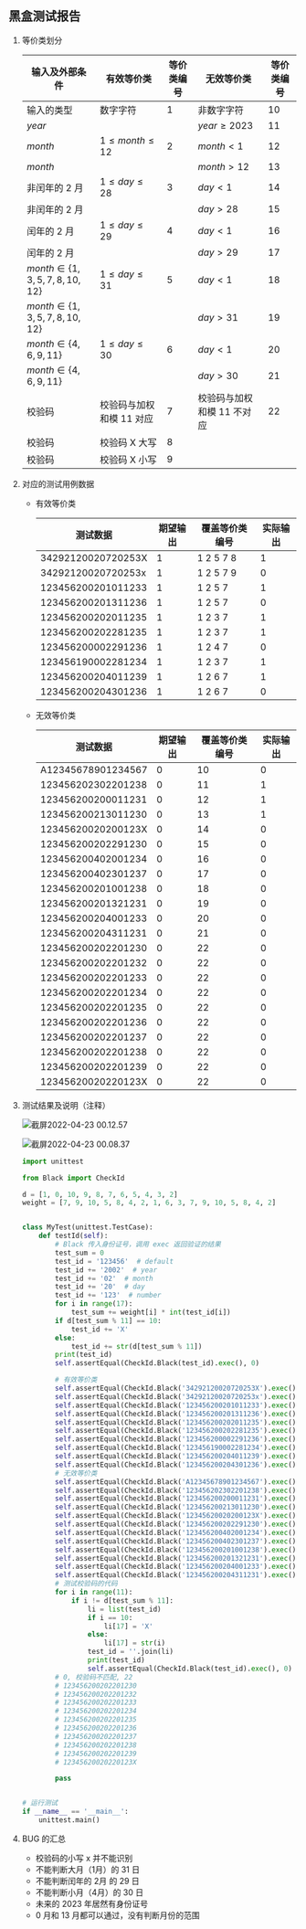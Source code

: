 ## 黑盒测试报告

1. 等价类划分

   | 输入及外部条件                        | 有效等价类             | **等价类编号** | 无效等价类           | 等价类编号 |
   | ------------------------------------- | ---------------------- | -------------- | -------------------- | ---------- |
   | 输入的类型                            | 数字字符                 | 1              | 非数字字符                 | 10        |
   | $year$                            |                          |                | $year \ge 2023$            | 11       |
   | $month$                               | $1 \leq month \leq 12$   | 2              | $month \lt 1$              | 12        |
   | $month$                               |                          |                | $month \gt 12$             | 13        |
   | 非闰年的 2 月                         | $1 \leq day \leq 28$     | 3              | $day \lt 1$                | 14        |
   | 非闰年的 2 月                         |                          |                | $day \gt 28$               | 15        |
   | 闰年的 2 月                           | $1 \leq day \leq 29$     | 4              | $day \lt 1$                | 16        |
   | 闰年的 2 月                           |                          |                | $day \gt 29$               | 17        |
   | $month \in \{1, 3, 5, 7, 8, 10, 12\}$ | $1 \leq day \leq 31$     | 5              | $day \lt 1$                | 18        |
   | $month \in \{1, 3, 5, 7, 8, 10, 12\}$ |                          |                | $day \gt 31$               | 19        |
   | $month \in \{4, 6, 9, 11\}$           | $1 \leq day \leq 30$     | 6              | $day \lt 1$                | 20        |
   | $month \in \{4, 6, 9, 11\}$           |                          |                | $day \gt 30$               | 21        |
   | 校验码                                | 校验码与加权和模 11 对应 | 7              | 校验码与加权和模 11 不对应 | 22         |
   | 校验码                                | 校验码 X 大写            | 8              |  |  |
   | 校验码                                | 校验码 X 小写 | 9 |                            |            |
   
2. 对应的测试用例数据

   - 有效等价类

     | 测试数据           | 期望输出 | 覆盖等价类编号 | 实际输出 |
     | ------------------ | -------- | -------------- | -------- |
     | 34292120020720253X | 1        | 1 2 5 7 8      | 1        |
     | 34292120020720253x | 1        | 1 2 5 7 9      | 0        |
     | 123456200201011233 | 1        | 1 2 5 7        | 1        |
     | 123456200201311236 | 1        | 1 2 5 7        | 0        |
     | 123456200202011235 | 1        | 1 2 3 7        | 1        |
     | 123456200202281235 | 1        | 1 2 3 7        | 1        |
     | 123456200002291236 | 1        | 1 2 4 7        | 0        |
     | 123456190002281234 | 1        | 1 2 3 7        | 1        |
     | 123456200204011239 | 1        | 1 2 6 7        | 1        |
     | 123456200204301236 | 1        | 1 2 6 7        | 0        |
   
   - 无效等价类
   
     | 测试数据           | 期望输出 | 覆盖等价类编号 | 实际输出 |
     | ------------------ | -------- | -------------- | -------- |
     | A12345678901234567 | 0        | 10             | 0        |
     | 123456202302201238 | 0        | 11             | 1        |
     | 123456200200011231 | 0        | 12             | 1        |
     | 123456200213011230 | 0        | 13             | 1        |
     | 12345620020200123X | 0        | 14             | 0        |
     | 123456200202291230 | 0        | 15             | 0        |
     | 123456200402001234 | 0        | 16             | 0        |
     | 123456200402301237 | 0        | 17             | 0        |
     | 123456200201001238 | 0        | 18             | 0        |
     | 123456200201321231 | 0        | 19             | 0        |
     | 123456200204001233 | 0        | 20             | 0        |
     | 123456200204311231 | 0        | 21             | 0        |
     | 123456200202201230 | 0        | 22             | 0        |
     | 123456200202201232 | 0        | 22             | 0        |
     | 123456200202201233 | 0        | 22             | 0        |
     | 123456200202201234 | 0        | 22             | 0        |
     | 123456200202201235 | 0        | 22             | 0        |
     | 123456200202201236 | 0        | 22             | 0        |
     | 123456200202201237 | 0        | 22             | 0        |
     | 123456200202201238 | 0        | 22             | 0        |
     | 123456200202201239 | 0        | 22             | 0        |
     | 12345620020220123X | 0        | 22             | 0        |

3. 测试结果及说明（注释）

   ![截屏2022-04-23 00.12.57](https://cdn.jsdelivr.net/gh/hjc-owo/allImgs/img/202204230013663.png)

   ![截屏2022-04-23 00.08.37](https://cdn.jsdelivr.net/gh/hjc-owo/allImgs/img/202204230012240.png)

   ```python
   import unittest
   
   from Black import CheckId
   
   d = [1, 0, 10, 9, 8, 7, 6, 5, 4, 3, 2]
   weight = [7, 9, 10, 5, 8, 4, 2, 1, 6, 3, 7, 9, 10, 5, 8, 4, 2]
   
   
   class MyTest(unittest.TestCase):
       def testId(self):
           # Black 传入身份证号，调用 exec 返回验证的结果
           test_sum = 0
           test_id = '123456'  # default
           test_id += '2002'  # year
           test_id += '02'  # month
           test_id += '20'  # day
           test_id += '123'  # number
           for i in range(17):
               test_sum += weight[i] * int(test_id[i])
           if d[test_sum % 11] == 10:
               test_id += 'X'
           else:
               test_id += str(d[test_sum % 11])
           print(test_id)
           self.assertEqual(CheckId.Black(test_id).exec(), 0)
   
           # 有效等价类
           self.assertEqual(CheckId.Black('34292120020720253X').exec(), 1)  # 1, 大写X, 1 2 5 7 8
           self.assertEqual(CheckId.Black('34292120020720253x').exec(), 1)  # 0, 小写x, 1 2 5 7 9
           self.assertEqual(CheckId.Black('123456200201011233').exec(), 1)  # 1, 1月1日, 1 2 5 7
           self.assertEqual(CheckId.Black('123456200201311236').exec(), 1)  # 0, 1月31日, 1 2 5 7
           self.assertEqual(CheckId.Black('123456200202011235').exec(), 1)  # 1, 2月1日, 1 2 3 7
           self.assertEqual(CheckId.Black('123456200202281235').exec(), 1)  # 1, 非闰年2002年2月28日, 1 2 3 7
           self.assertEqual(CheckId.Black('123456200002291236').exec(), 1)  # 0, 闰年2000年2月29日, 1 2 4 7
           self.assertEqual(CheckId.Black('123456190002281234').exec(), 1)  # 1, 非闰年1900年2月28日, 1 2 3 7
           self.assertEqual(CheckId.Black('123456200204011239').exec(), 1)  # 1, 4月1日, 1 2 6 7
           self.assertEqual(CheckId.Black('123456200204301236').exec(), 1)  # 0, 4月30日, 1 2 6 7
           # 无效等价类
           self.assertEqual(CheckId.Black('A12345678901234567').exec(), 0)  # 0, 非数字字符, 10
           self.assertEqual(CheckId.Black('123456202302201238').exec(), 0)  # 1, 2023年, 11
           self.assertEqual(CheckId.Black('123456200200011231').exec(), 0)  # 1, 0月, 12
           self.assertEqual(CheckId.Black('123456200213011230').exec(), 0)  # 1, 13月, 13
           self.assertEqual(CheckId.Black('12345620020200123X').exec(), 0)  # 0, 非闰年2月0日, 14
           self.assertEqual(CheckId.Black('123456200202291230').exec(), 0)  # 0, 非闰年2月29日, 15
           self.assertEqual(CheckId.Black('123456200402001234').exec(), 0)  # 0, 闰年2月0日, 16
           self.assertEqual(CheckId.Black('123456200402301237').exec(), 0)  # 0, 闰年2月30日, 17
           self.assertEqual(CheckId.Black('123456200201001238').exec(), 0)  # 0, 1月0日, 18
           self.assertEqual(CheckId.Black('123456200201321231').exec(), 0)  # 0, 1月32日, 19
           self.assertEqual(CheckId.Black('123456200204001233').exec(), 0)  # 0, 4月0日, 20
           self.assertEqual(CheckId.Black('123456200204311231').exec(), 0)  # 0, 4月31日, 21
           # 测试校验码的代码
           for i in range(11):
               if i != d[test_sum % 11]:
                   li = list(test_id)
                   if i == 10:
                       li[17] = 'X'
                   else:
                       li[17] = str(i)
                   test_id = ''.join(li)
                   print(test_id)
                   self.assertEqual(CheckId.Black(test_id).exec(), 0)
           # 0, 校验码不匹配, 22
           # 123456200202201230
           # 123456200202201232
           # 123456200202201233
           # 123456200202201234
           # 123456200202201235
           # 123456200202201236
           # 123456200202201237
           # 123456200202201238
           # 123456200202201239
           # 12345620020220123X
   
           pass
   
   
   # 运行测试
   if __name__ == '__main__':
       unittest.main()
   ```

4. BUG 的汇总
   - 校验码的小写 x 并不能识别
   - 不能判断大月（1月）的 31 日
   - 不能判断闰年的 2月 的 29 日
   - 不能判断小月（4月）的 30 日
   - 未来的 2023 年居然有身份证号
   - 0 月和 13 月都可以通过，没有判断月份的范围